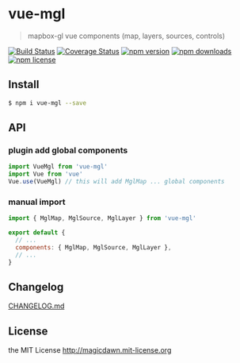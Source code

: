 # vue-mgl

> mapbox-gl vue components (map, layers, sources, controls)

[![Build Status](https://img.shields.io/travis/magicdawn/vue-mgl.svg?style=flat-square)](https://travis-ci.org/magicdawn/vue-mgl)
[![Coverage Status](https://img.shields.io/codecov/c/github/magicdawn/vue-mgl.svg?style=flat-square)](https://codecov.io/gh/magicdawn/vue-mgl)
[![npm version](https://img.shields.io/npm/v/vue-mgl.svg?style=flat-square)](https://www.npmjs.com/package/vue-mgl)
[![npm downloads](https://img.shields.io/npm/dm/vue-mgl.svg?style=flat-square)](https://www.npmjs.com/package/vue-mgl)
[![npm license](https://img.shields.io/npm/l/vue-mgl.svg?style=flat-square)](http://magicdawn.mit-license.org)

## Install

```sh
$ npm i vue-mgl --save
```

## API

### plugin add global components

```js
import VueMgl from 'vue-mgl'
import Vue from 'vue'
Vue.use(VueMgl) // this will add MglMap ... global components
```

### manual import

```js
import { MglMap, MglSource, MglLayer } from 'vue-mgl'

export default {
  // ...
  components: { MglMap, MglSource, MglLayer },
  // ...
}
```

## Changelog

[CHANGELOG.md](CHANGELOG.md)

## License

the MIT License http://magicdawn.mit-license.org
